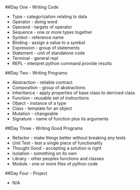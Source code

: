 ##Day One - Writing Code
* Type - categorization relating to data
* Operator - doing word
* Operand - targets of operator
* Sequence - one or more types together
* Symbol - reference name
* Binding - assign a value to a symbol
* Expression - group of statements
* Statement - unit of standalone code
* Terminal - general repl 
* REPL - interpret python command provide results

##Day Two - Writing Programs
* Abstraction - reliable contract
* Composition - group of abstractions
* Inheritance - apply properties of base class to derrived class
* Function - reusable set of instructions
* Object - instance of a type
* Class - template for an object
* Mutation - changeable
* Signature - name of function plus its arguments

##Day Three - Writing Good Programs
* Refactor - make things better without breaking any tests
* Unit Test - test a single piece of functionality
* Thought Good - accepting a solution is right
* Isolation - something on its own
* Library - other peoples functions and classes
* Module - one or more files of python code

##Day Four - Project
* N/A
